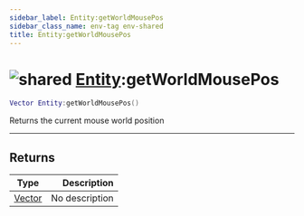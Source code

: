 ```yaml
---
sidebar_label: Entity:getWorldMousePos
sidebar_class_name: env-tag env-shared
title: Entity:getWorldMousePos
---
```


# <img src='/img/wiki/shared.png' alt='shared' data-tag='env-tag' /> [Entity](../entity/README.md):getWorldMousePos

```lua
Vector Entity:getWorldMousePos()
```

Returns the current mouse world position<br/>

-----------------
## Returns

| Type   | Description |
| ------ | ----------: |
| [Vector](../vector/README.md) | No description |
